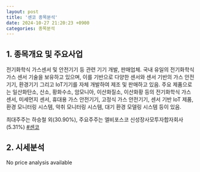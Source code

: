 ```yaml
---
layout: post
title: '센코 종목분석'
date: 2024-10-27 21:20:23 +0900
categories: 종목분석
---
```


## 1. 종목개요 및 주요사업

전기화학식 가스센서 및 안전기기 등 관련 기기 개발, 판매업체. 국내 유일의 전기화학식 가스 센서 기술을 보유하고 있으며, 이를 기반으로 다양한 센서와 센서 기반의 가스 안전기기, 환경기기 그리고 IoT기기를 자체 개발하여 제조 및 판매하고 있음. 주요 제품으로는 일산화탄소, 산소, 황화수소, 암모니아, 이산화질소, 이산화황 등의 전기화학식 가스 센서, 미세먼지 센서, 휴대용 가스 안전기기, 고정식 가스 안전기기, 센서 기반 IoT 제품, 환경 모니터링 시스템, 악취 모니터링 시스템, 대기 환경 모델링 시스템 등이 있음. 

최대주주는 하승철 외(30.90%), 주요주주는 엘비포스코 신성장사모투자합자회사(5.31%)
[#센코](#)

## 2. 시세분석

No price analysis available
